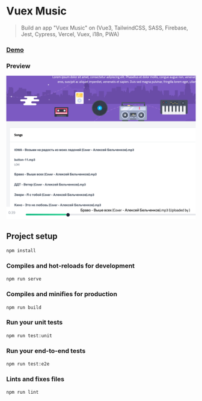 # Vuex Music

> Build an app "Vuex Music" on (Vue3, TailwindCSS, SASS, Firebase, Jest, Cypress, Vercel, Vuex, i18n, PWA)

### [Demo](https://vuex-music-ab.vercel.app)

### Preview
![screenshot](./screen.png)

## Project setup
```
npm install
```

### Compiles and hot-reloads for development
```
npm run serve
```

### Compiles and minifies for production
```
npm run build
```

### Run your unit tests
```
npm run test:unit
```

### Run your end-to-end tests
```
npm run test:e2e
```

### Lints and fixes files
```
npm run lint
```
